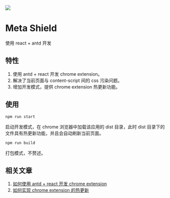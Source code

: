 ![](https://www.metashield.cc/assets/images/logo.png)
# Meta Shield
使用 react + antd 开发 

## 特性

1. 使用 antd + react 开发 chrome extension。
2. 解决了当前页面与 content-script 间的 css 污染问题。
3. 增加开发模式，提供 chrome extension 热更新功能。

## 使用

```
npm run start
```

启动开发模式，在 chrome 浏览器中加载该应用的 dist 目录，此时 dist 目录下的文件具有热更新功能，并且会自动刷新当前页面。

```
npm run build
```

打包模式，不赘述。

## 相关文章

1. [如何使用 antd + react 开发 chrome extension](https://zhuanlan.zhihu.com/p/393004855)
2. [如何实现 chrome extension 的热更新](https://zhuanlan.zhihu.com/p/399937088)